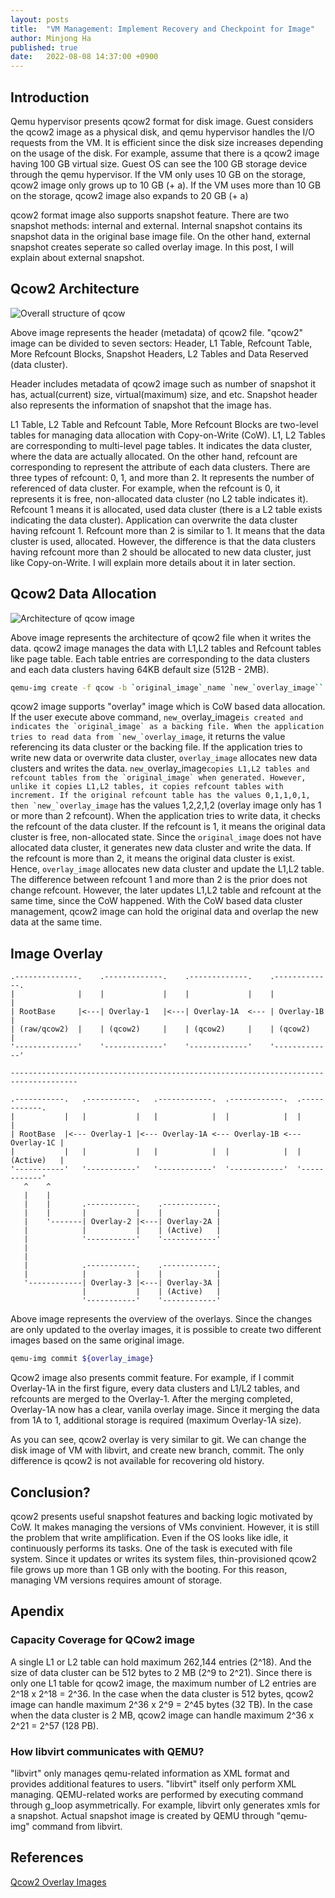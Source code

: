 ```yaml
---
layout: posts
title:  "VM Management: Implement Recovery and Checkpoint for Image"
author: Minjong Ha
published: true
date:   2022-08-08 14:37:00 +0900
---
```


## Introduction

Qemu hypervisor presents qcow2 format for disk image.
Guest considers the qcow2 image as a physical disk, and qemu hypervisor handles the I/O requests from the VM.
It is efficient since the disk size increases depending on the usage of the disk.
For example, assume that there is a qcow2 image having 100 GB virtual size.
Guest OS can see the 100 GB storage device through the qemu hypervisor.
If the VM only uses 10 GB on the storage, qcow2 image only grows up to 10 GB (+ a).
If the VM uses more than 10 GB on the storage, qcow2 image also expands to 20 GB (+ a)

qcow2 format image also supports snapshot feature.
There are two snapshot methods: internal and external.
Internal snapshot contains its snapshot data in the original base image file.
On the other hand, external snapshot creates seperate so called overlay image.
In this post, I will explain about external snapshot.

## Qcow2 Architecture

<!--
<img data-action="zoom" src='{{ "/assets/images/posts/2022-08-08-vm-image-versioning/qcow_struct.png" | relative_url }}' alt='relative'>
-->
![Overall structure of `qcow`](/assets/images/posts/2022-08-08-vm-image-versioning/qcow_struct.png)

Above image represents the header (metadata) of qcow2 file.
"qcow2" image can be divided to seven sectors: Header, L1 Table, Refcount Table, More Refcount Blocks, Snapshot Headers, L2 Tables and Data Reserved (data cluster).

Header includes metadata of qcow2 image such as number of snapshot it has, actual(current) size, virtual(maximum) size, and etc.
Snapshot header also represents the information of snapshot that the image has.

L1 Table, L2 Table and Refcount Table, More Refcount Blocks are two-level tables for managing data allocation with Copy-on-Write (CoW).
L1, L2 Tables are corresponding to multi-level page tables.
It indicates the data cluster, where the data are actually allocated.
On the other hand, refcount are corresponding to represent the attribute of each data clusters.
There are three types of refcount: 0, 1, and more than 2.
It represents the number of referenced of data cluster.
For example, when the refcount is 0, it represents it is free, non-allocated data cluster (no L2 table indicates it).
Refcount 1 means it is allocated, used data cluster (there is a L2 table exists indicating the data cluster).
Application can overwrite the data cluster having refcount 1.
Refcount more than 2 is similar to 1.
It means that the data cluster is used, allocated.
However, the difference is that the data clusters having refcount more than 2 should be allocated to new data cluster, just like Copy-on-Write.
I will explain more details about it in later section.

## Qcow2 Data Allocation

<!--
<img data-action="zoom" src='{{ "/assets/images/posts/2022-08-08-vm-image-versioning/qcow_image_achitecture.png" | relative_url }}' alt='relative'>
-->
![Architecture of `qcow` image](/assets/images/posts/2022-08-08-vm-image-versioning/qcow_image_achitecture.png)

Above image represents the architecture of qcow2 file when it writes the data.
qcow2 image manages the data with L1,L2 tables and Refcount tables like page table.
Each table entries are corresponding to the data clusters and each data clusters having 64KB default size (512B - 2MB).

```bash
qemu-img create -f qcow -b `original_image`_name `new_`overlay_image``
```

qcow2 image supports "overlay" image which is CoW based data allocation.
If the user execute above command, `new_`overlay_image``is created and indicates the `original_image` as a backing file.
When the application tries to read data from `new_`overlay_image``, it returns the value referencing its data cluster or the backing file.
If the application tries to write new data or overwrite data cluster, `overlay_image` allocates new data clusters and writes the data.
`new_`overlay_image``copies L1,L2 tables and refcount tables from the `original_image` when generated.
However, unlike it copies L1,L2 tables, it copies refcount tables with increment.
If the original refcount table has the values 0,1,1,0,1, then `new_`overlay_image`` has the values 1,2,2,1,2 (overlay image only has 1 or more than 2 refcount).
When the application tries to write data, it checks the refcount of the data cluster.
If the refcount is 1, it means the original data cluster is free, non-allocated state.
Since the `original_image` does not have allocated data cluster, it generates new data cluster and write the data.
If the refcount is more than 2, it means the original data cluster is exist.
Hence, `overlay_image` allocates new data cluster and update the L1,L2 table.
The difference between refcount 1 and more than 2 is the prior does not change refcount.
However, the later updates L1,L2 table and refcount at the same time, since the CoW happened.
With the CoW based data cluster management, qcow2 image can hold the original data and overlap the new data at the same time.

## Image Overlay

<!-- Overlay Image -->

```text
.--------------.    .-------------.    .-------------.    .-------------.
|              |    |             |    |             |    |             |
| RootBase     |<---| Overlay-1   |<---| Overlay-1A  <--- | Overlay-1B  |
| (raw/qcow2)  |    | (qcow2)     |    | (qcow2)     |    | (qcow2)     |
'--------------'    '-------------'    '-------------'    '-------------'

-------------------------------------------------------------------------------------

.-----------.   .-----------.   .------------.  .------------.  .------------.
|           |   |           |   |            |  |            |  |            |
| RootBase  |<--- Overlay-1 |<--- Overlay-1A <--- Overlay-1B <--- Overlay-1C |
|           |   |           |   |            |  |            |  | (Active)   |
'-----------'   '-----------'   '------------'  '------------'  '------------'
   ^    ^
   |    |
   |    |       .-----------.    .------------.
   |    |       |           |    |            |
   |    '-------| Overlay-2 |<---| Overlay-2A |
   |            |           |    | (Active)   |
   |            '-----------'    '------------'
   |
   |
   |            .-----------.    .------------.
   |            |           |    |            |
   '------------| Overlay-3 |<---| Overlay-3A |
                |           |    | (Active)   |
                '-----------'    '------------'
```

Above image represents the overview of the overlays.
Since the changes are only updated to the overlay images, it is possible to create two different images based on the same original image.

```bash
qemu-img commit ${overlay_image}
```

Qcow2 image also presents commit feature.
For example, if I commit Overlay-1A in the first figure, every data clusters and L1/L2 tables, and refcounts are merged to the Overlay-1.
After the merging completed, Overlay-1A now has a clear, vanila overlay image.
Since it merging the data from 1A to 1, additional storage is required (maximum Overlay-1A size).

As you can see, qcow2 overlay is very similar to git.
We can change the disk image of VM with libvirt, and create new branch, commit.
The only difference is qcow2 is not available for recovering old history.

## Conclusion?

qcow2 presents useful snapshot features and backing logic motivated by CoW.
It makes managing the versions of VMs convinient.
However, it is still the problem that write amplification.
Even if the OS looks like idle, it continuously performs its tasks.
One of the task is executed with file system.
Since it updates or writes its system files, thin-provisioned qcow2 file grows up more than 1 GB only with the booting.
For this reason, managing VM versions requires amount of storage.

## Apendix

### Capacity Coverage for QCow2 image

A single L1 or L2 table can hold maximum 262,144 entries (2^18).
And the size of data cluster can be 512 bytes to 2 MB (2^9 to 2^21).
Since there is only one L1 table for qcow2 image, the maximum number of L2 entries are 2^18 x 2^18 = 2^36.
In the case when the data cluster is 512 bytes, qcow2 image can handle maximum 2^36 x 2^9 = 2^45 bytes (32 TB).
In the case when the data cluster is 2 MB, qcow2 image can handle maximum 2^36 x 2^21 = 2^57 (128 PB).

### How libvirt communicates with QEMU?

"libvirt" only manages qemu-related information as XML format and provides additional features to users.
"libvirt" itself only perform XML managing.
QEMU-related works are performed by executing command through g\_loop asymmetrically.
For example, libvirt only generates xmls for a snapshot.
Actual snapshot image is created by QEMU through "qemu-img" command from libvirt.

## References

[Qcow2 Overlay Images](https://kashyapc.fedorapeople.org/virt/lc-2012/snapshots-handout.html)
